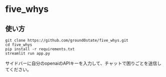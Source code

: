 # five_whys

## 使い方

```console
git clone https://github.com/ground0state/five_whys.git
cd five_whys
pip install -r requirements.txt
streamlit run app.py
```

サイドバーに自分のopenaiのAPIキーを入力して、チャットで困りごとを送信してください。
